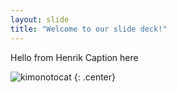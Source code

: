 ```yaml
---
layout: slide
title: "Welcome to our slide deck!"
---
```

Hello from Henrik
Caption here

![kimonotocat](https://octodex.github.com/images/kimonotocat.png)
{: .center}
